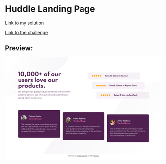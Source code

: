 # Huddle Landing Page

[Link to my solution](https://ibndaanis.github.io/social-proof-section/)

[Link to the challenge](https://www.frontendmentor.io/challenges/social-proof-section-6e0qTv_bA)

## Preview:

![Preview](./images/preview.png)
